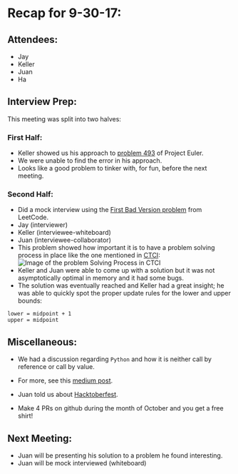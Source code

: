# Recap for 9-30-17:

## Attendees:
* Jay
* Keller
* Juan
* Ha

## Interview Prep:
This meeting was split into two halves:
### First Half:
* Keller showed us his approach to [problem 493][1] of Project Euler.
* We were unable to find the error in his approach.
* Looks like a good problem to tinker with, for fun, before the next
 meeting.

### Second Half:
* Did a mock interview using the [First Bad Version problem][2] from LeetCode.
 * Jay (interviewer)
 * Keller (interviewee-whiteboard)
 * Juan (interviewee-collaborator)
* This problem showed how important it is to have a problem solving process in
 place like the one mentioned in [CTCI][5]:
 ![Image of the problem Solving Process in CTCI][6]
* Keller and Juan were able to come up with a solution but it was not
 asymptotically optimal in memory and it had some bugs.
* The solution was eventually reached and Keller had a great insight; he was
 able to quickly spot the proper update rules for the lower and upper bounds:
 ```
 lower = midpoint + 1
 upper = midpoint
 ```

## Miscellaneous:
* We had a discussion regarding `Python` and how it is neither call by reference
or call by value.
 - For more, see this [medium post][3].
* Juan told us about [Hacktoberfest][4].
 - Make 4 PRs on github during the month of October and you get a free shirt!

## Next Meeting:
* Juan will be presenting his solution to a problem he found interesting.
* Juan will be mock interviewed (whiteboard)


[1]: https://projecteuler.net/problem=493
[2]: https://leetcode.com/problems/first-bad-version/description/
[3]: https://medium.com/@meghamohan/mutable-and-immutable-side-of-python-c2145cf72747
[4]: https://hacktoberfest.digitalocean.com/
[5]: https://www.amazon.com/Cracking-Coding-Interview-Programming-Questions/dp/0984782850
[6]: imgs/Ctci.jpg
